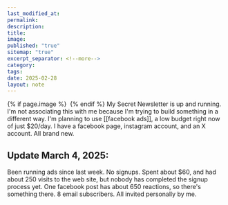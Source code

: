 ```yaml
---
last_modified_at: 
permalink: 
description: 
title: 
image: 
published: "true"
sitemap: "true"
excerpt_separator: <!--more-->
category: 
tags: 
date: 2025-02-28
layout: note
---
```



{% if page.image %} <img src="{{ page.image }}" alt=""> {% endif %}
My Secret Newsletter is up and running. I'm not associating this with me because I'm trying to build something in a different way. I'm planning to use [[facebook ads]], a low budget right now of just $20/day. 
I have a facebook page, instagram account, and an X account. All brand new. 

## Update March 4, 2025: 
Been running ads since last week. No signups. 
Spent about $60, and had about 250 visits to the web site, but nobody has completed the signup process yet. One facebook post has about 650 reactions, so there's something there.
8 email subscribers. All invited personally by me. 
